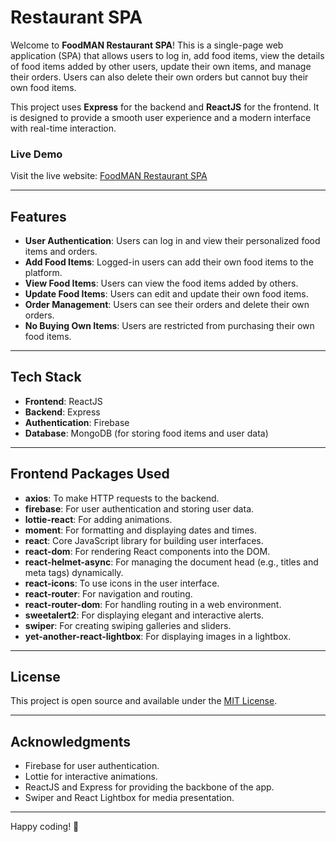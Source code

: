 # Restaurant SPA

Welcome to **FoodMAN Restaurant SPA**! This is a single-page web application (SPA) that allows users to log in, add food items, view the details of food items added by other users, update their own items, and manage their orders. Users can also delete their own orders but cannot buy their own food items.

This project uses **Express** for the backend and **ReactJS** for the frontend. It is designed to provide a smooth user experience and a modern interface with real-time interaction.

### Live Demo

Visit the live website: [FoodMAN Restaurant SPA](https://comfy-travesseiro-549a4f.netlify.app)

---

## Features

- **User Authentication**: Users can log in and view their personalized food items and orders.
- **Add Food Items**: Logged-in users can add their own food items to the platform.
- **View Food Items**: Users can view the food items added by others.
- **Update Food Items**: Users can edit and update their own food items.
- **Order Management**: Users can see their orders and delete their own orders.
- **No Buying Own Items**: Users are restricted from purchasing their own food items.

---

## Tech Stack

- **Frontend**: ReactJS
- **Backend**: Express
- **Authentication**: Firebase
- **Database**: MongoDB (for storing food items and user data)

---

## Frontend Packages Used

- **axios**: To make HTTP requests to the backend.
- **firebase**: For user authentication and storing user data.
- **lottie-react**: For adding animations.
- **moment**: For formatting and displaying dates and times.
- **react**: Core JavaScript library for building user interfaces.
- **react-dom**: For rendering React components into the DOM.
- **react-helmet-async**: For managing the document head (e.g., titles and meta tags) dynamically.
- **react-icons**: To use icons in the user interface.
- **react-router**: For navigation and routing.
- **react-router-dom**: For handling routing in a web environment.
- **sweetalert2**: For displaying elegant and interactive alerts.
- **swiper**: For creating swiping galleries and sliders.
- **yet-another-react-lightbox**: For displaying images in a lightbox.

---

## License

This project is open source and available under the [MIT License](LICENSE).

---

## Acknowledgments

- Firebase for user authentication.
- Lottie for interactive animations.
- ReactJS and Express for providing the backbone of the app.
- Swiper and React Lightbox for media presentation.

---

Happy coding! 🍕

